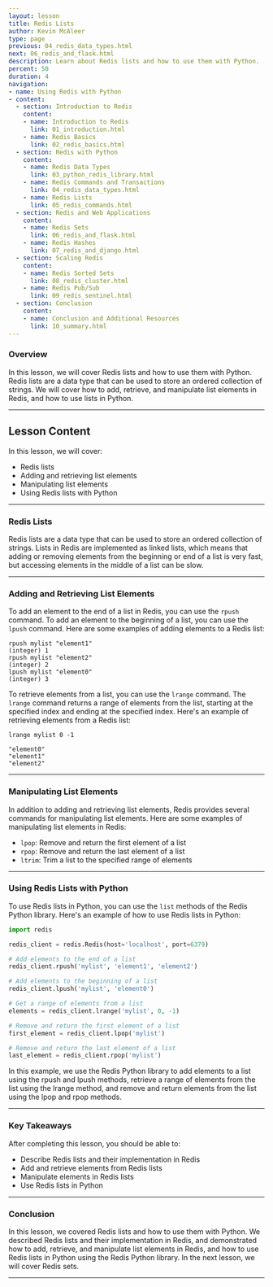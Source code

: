```yaml
---
layout: lesson
title: Redis Lists
author: Kevin McAleer
type: page
previous: 04_redis_data_types.html
next: 06_redis_and_flask.html
description: Learn about Redis lists and how to use them with Python.
percent: 50
duration: 4
navigation:
- name: Using Redis with Python
- content:
  - section: Introduction to Redis
    content:
    - name: Introduction to Redis
      link: 01_introduction.html
    - name: Redis Basics
      link: 02_redis_basics.html
  - section: Redis with Python
    content:
    - name: Redis Data Types
      link: 03_python_redis_library.html
    - name: Redis Commands and Transactions
      link: 04_redis_data_types.html
    - name: Redis Lists
      link: 05_redis_commands.html
  - section: Redis and Web Applications
    content:
    - name: Redis Sets
      link: 06_redis_and_flask.html
    - name: Redis Hashes
      link: 07_redis_and_django.html
  - section: Scaling Redis
    content:
    - name: Redis Sorted Sets
      link: 08_redis_cluster.html
    - name: Redis Pub/Sub
      link: 09_redis_sentinel.html
  - section: Conclusion
    content:
    - name: Conclusion and Additional Resources
      link: 10_summary.html
---
```



<!-- ![Cover photo of Redis lists](assets/redis-lists.jpg){:class="cover"} -->

### Overview

In this lesson, we will cover Redis lists and how to use them with Python. Redis lists are a data type that can be used to store an ordered collection of strings. We will cover how to add, retrieve, and manipulate list elements in Redis, and how to use lists in Python.

---

## Lesson Content

In this lesson, we will cover:

* Redis lists
* Adding and retrieving list elements
* Manipulating list elements
* Using Redis lists with Python

---

### Redis Lists

Redis lists are a data type that can be used to store an ordered collection of strings. Lists in Redis are implemented as linked lists, which means that adding or removing elements from the beginning or end of a list is very fast, but accessing elements in the middle of a list can be slow.

---

### Adding and Retrieving List Elements

To add an element to the end of a list in Redis, you can use the `rpush` command. To add an element to the beginning of a list, you can use the `lpush` command. Here are some examples of adding elements to a Redis list:

```redis
rpush mylist "element1"
(integer) 1
rpush mylist "element2"
(integer) 2
lpush mylist "element0"
(integer) 3
```

To retrieve elements from a list, you can use the `lrange` command. The `lrange` command returns a range of elements from the list, starting at the specified index and ending at the specified index. Here's an example of retrieving elements from a Redis list:

```redis
lrange mylist 0 -1

"element0"
"element1"
"element2"
```

---

### Manipulating List Elements

In addition to adding and retrieving list elements, Redis provides several commands for manipulating list elements. Here are some examples of manipulating list elements in Redis:

* `lpop`: Remove and return the first element of a list
* `rpop`: Remove and return the last element of a list
* `ltrim`: Trim a list to the specified range of elements

---

### Using Redis Lists with Python

To use Redis lists in Python, you can use the `list` methods of the Redis Python library. Here's an example of how to use Redis lists in Python:

```python
import redis

redis_client = redis.Redis(host='localhost', port=6379)

# Add elements to the end of a list
redis_client.rpush('mylist', 'element1', 'element2')

# Add elements to the beginning of a list
redis_client.lpush('mylist', 'element0')

# Get a range of elements from a list
elements = redis_client.lrange('mylist', 0, -1)

# Remove and return the first element of a list
first_element = redis_client.lpop('mylist')

# Remove and return the last element of a list
last_element = redis_client.rpop('mylist')
```

In this example, we use the Redis Python library to add elements to a list using the rpush and lpush methods, retrieve a range of elements from the list using the lrange method, and remove and return elements from the list using the lpop and rpop methods.

---

### Key Takeaways

After completing this lesson, you should be able to:

* Describe Redis lists and their implementation in Redis
* Add and retrieve elements from Redis lists
* Manipulate elements in Redis lists
* Use Redis lists in Python

---

### Conclusion

In this lesson, we covered Redis lists and how to use them with Python. We described Redis lists and their implementation in Redis, and demonstrated how to add, retrieve, and manipulate list elements in Redis, and how to use Redis lists in Python using the Redis Python library. In the next lesson, we will cover Redis sets.

---
